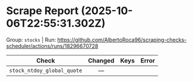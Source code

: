 # Scrape Report (2025-10-06T22:55:31.302Z)

Group: `stocks`  |  Run: https://github.com/AlbertoRoca96/scraping-checks-scheduler/actions/runs/18296670728

| Check | Changed | Keys | Error |
|---|:---:|:--|:--|
| `stock_ntdoy_global_quote` | — |  |  |
